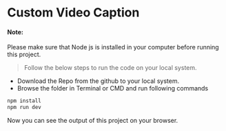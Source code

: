 # Custom Video Caption

#### Note: 
Please make sure that Node js is installed in your computer before running this project.

> Follow the below steps to run the code on your local system.

- Download the Repo from the github to your local system.
- Browse the folder in Terminal or CMD and run following commands


```jsx
npm install
npm run dev
```

Now you can see the output of this project on your browser.